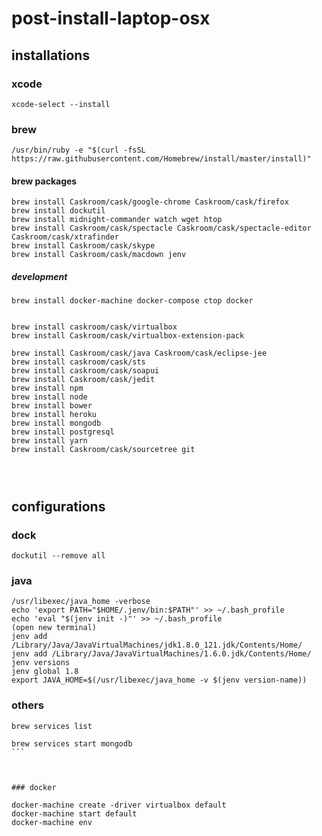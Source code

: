 # post-install-laptop-osx

##  installations

### xcode

```
xcode-select --install
```

### brew

```
/usr/bin/ruby -e "$(curl -fsSL https://raw.githubusercontent.com/Homebrew/install/master/install)"
```

#### brew packages

```
brew install Caskroom/cask/google-chrome Caskroom/cask/firefox
brew install dockutil
brew install midnight-commander watch wget htop
brew install Caskroom/cask/spectacle Caskroom/cask/spectacle-editor Caskroom/cask/xtrafinder
brew install Caskroom/cask/skype
brew install Caskroom/cask/macdown jenv

```

##### development

```
brew install docker-machine docker-compose ctop docker


brew install caskroom/cask/virtualbox
brew install Caskroom/cask/virtualbox-extension-pack

brew install Caskroom/cask/java Caskroom/cask/eclipse-jee
brew install caskroom/cask/sts
brew install caskroom/cask/soapui
brew install Caskroom/cask/jedit
brew install npm
brew install node
brew install bower
brew install heroku
brew install mongodb
brew install postgresql
brew install yarn
brew install Caskroom/cask/sourcetree git




```


## configurations

### dock

```
dockutil --remove all
```

### java

```
/usr/libexec/java_home -verbose
echo 'export PATH="$HOME/.jenv/bin:$PATH"' >> ~/.bash_profile
echo 'eval "$(jenv init -)"' >> ~/.bash_profile
(open new terminal)
jenv add /Library/Java/JavaVirtualMachines/jdk1.8.0_121.jdk/Contents/Home/
jenv add /Library/Java/JavaVirtualMachines/1.6.0.jdk/Contents/Home/
jenv versions
jenv global 1.8
export JAVA_HOME=$(/usr/libexec/java_home -v $(jenv version-name))
```

### others

````
brew services list

brew services start mongodb
```



### docker

docker-machine create -driver virtualbox default
docker-machine start default
docker-machine env






